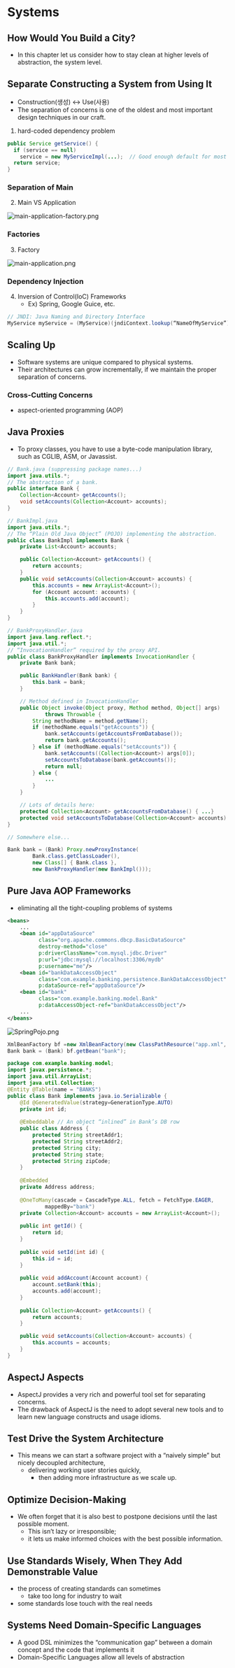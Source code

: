 # Systems
## How Would You Build a City?
- In this chapter let us consider how to stay clean at higher levels of abstraction, the system level.

## Separate Constructing a System from Using It 
- Construction(생성) <-> Use(사용)
- The separation of concerns is one of the oldest and most important design techniques in our craft.
1. hard-coded dependency problem
```java
public Service getService() {
  if (service == null)
    service = new MyServiceImpl(...);  // Good enough default for most cases?
  return service;
}
```
### Separation of Main
2. Main VS Application

![main-application-factory.png](main-application-factory.png)
### Factories
3. Factory

![main-application.png](main-application.png)
### Dependency Injection
4. Inversion of Control(IoC) Frameworks
   - Ex) Spring, Google Guice, etc.
```java
// JNDI: Java Naming and Directory Interface
MyService myService = (MyService)(jndiContext.lookup(“NameOfMyService”));
```
## Scaling Up
- Software systems are unique compared to physical systems. 
- Their architectures can grow incrementally, if we maintain the proper separation of concerns.
### Cross-Cutting Concerns
- aspect-oriented programming (AOP)

## Java Proxies
-  To proxy classes, you have to use a byte-code manipulation library, such as CGLIB, ASM, or Javassist.
```java
// Bank.java (suppressing package names...) 
import java.utils.*;
// The abstraction of a bank. 
public interface Bank {
    Collection<Account> getAccounts();   
    void setAccounts(Collection<Account> accounts); 
}

// BankImpl.java 
import java.utils.*;
// The “Plain Old Java Object” (POJO) implementing the abstraction. 
public class BankImpl implements Bank {
    private List<Account> accounts;

    public Collection<Account> getAccounts() {
        return accounts;  
    }   
    public void setAccounts(Collection<Account> accounts) {
        this.accounts = new ArrayList<Account>();
        for (Account account: accounts) {
            this.accounts.add(account);
        }  
    } 
}

// BankProxyHandler.java 
import java.lang.reflect.*; 
import java.util.*;
// “InvocationHandler” required by the proxy API. 
public class BankProxyHandler implements InvocationHandler {
    private Bank bank;

    public BankHandler(Bank bank) {
        this.bank = bank;
    }

    // Method defined in InvocationHandler
    public Object invoke(Object proxy, Method method, Object[] args)
            throws Throwable {
        String methodName = method.getName();
        if (methodName.equals("getAccounts")) {
            bank.setAccounts(getAccountsFromDatabase());
            return bank.getAccounts();
        } else if (methodName.equals("setAccounts")) {
            bank.setAccounts((Collection<Account>) args[0]);
            setAccountsToDatabase(bank.getAccounts());
            return null;
        } else {
            ...
        }
    }

    // Lots of details here:   
    protected Collection<Account> getAccountsFromDatabase() { ...}
    protected void setAccountsToDatabase(Collection<Account> accounts) { ...}
}

// Somewhere else...

Bank bank = (Bank) Proxy.newProxyInstance(
        Bank.class.getClassLoader(),
        new Class[] { Bank.class },
        new BankProxyHandler(new BankImpl()));
```
## Pure Java AOP Frameworks
- eliminating all the tight-coupling problems of systems
```xml
<beans>   
    ...   
    <bean id="appDataSource" 
          class="org.apache.commons.dbcp.BasicDataSource"
          destroy-method="close"
          p:driverClassName="com.mysql.jdbc.Driver"
          p:url="jdbc:mysql://localhost:3306/mydb"
          p:username="me"/>   
    <bean id="bankDataAccessObject" 
          class="com.example.banking.persistence.BankDataAccessObject"
          p:dataSource-ref="appDataSource"/>   
    <bean id="bank"
          class="com.example.banking.model.Bank" 
          p:dataAccessObject-ref="bankDataAccessObject"/>
    ...
</beans>
```
![SpringPojo.png](SpringPojo.png)
```java
XmlBeanFactory bf =new XmlBeanFactory(new ClassPathResource("app.xml", getClass())); 
Bank bank = (Bank) bf.getBean("bank");
```
```java
package com.example.banking.model; 
import javax.persistence.*; 
import java.util.ArrayList; 
import java.util.Collection;
@Entity @Table(name = "BANKS") 
public class Bank implements java.io.Serializable {
    @Id @GeneratedValue(strategy=GenerationType.AUTO)
    private int id;
    
    @Embeddable // An object “inlined” in Bank’s DB row
    public class Address {       
        protected String streetAddr1;
        protected String streetAddr2;
        protected String city;
        protected String state;
        protected String zipCode;
    }
    
    @Embedded    
    private Address address;
   
    @OneToMany(cascade = CascadeType.ALL, fetch = FetchType.EAGER,
            mappedBy="bank")    
    private Collection<Account> accounts = new ArrayList<Account>();
   
    public int getId() {
        return id;
    }
   
    public void setId(int id) {
        this.id = id;
    }
   
    public void addAccount(Account account) {
        account.setBank(this);
        accounts.add(account);
    }
   
    public Collection<Account> getAccounts() {
        return accounts;
    }

    public void setAccounts(Collection<Account> accounts) {
        this.accounts = accounts;
    } 
}

```
## AspectJ Aspects
- AspectJ provides a very rich and powerful tool set for separating concerns.
- The drawback of AspectJ is the need to adopt several new tools and to learn new language constructs and usage idioms.

## Test Drive the System Architecture
- This means we can start a software project with a “naively simple” but nicely decoupled architecture, 
  - delivering working user stories quickly, 
    - then adding more infrastructure as we scale up.
    
## Optimize Decision-Making
- We often forget that it is also best to postpone decisions until the last possible moment. 
  - This isn’t lazy or irresponsible; 
  - it lets us make informed choices with the best possible information.
  
## Use Standards Wisely, When They Add Demonstrable Value
- the process of creating standards can sometimes 
  - take too long for industry to wait
-  some standards lose touch with the real needs

## Systems Need Domain-Specific Languages
- A good DSL minimizes the “communication gap” between a domain concept and the code that implements it
- Domain-Specific Languages allow all levels of abstraction